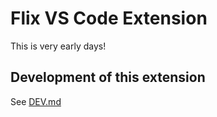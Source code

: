 # Flix VS Code Extension

This is very early days!

## Development of this extension

See [DEV.md](DEV.md)
